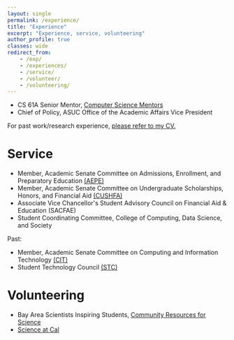 ```yaml
---
layout: single
permalink: /experience/
title: "Experience"
excerpt: "Experience, service, volunteering"
author_profile: true
classes: wide
redirect_from:
    - /exp/
    - /experiences/
    - /service/
    - /volunteer/
    - /volunteering/
---
```

* CS 61A Senior Mentor, [Computer Science Mentors](https://csmentors.berkeley.edu/)
* Chief of Policy, ASUC Office of the Academic Affairs Vice President

For past work/research experience, [please refer to my CV.](/cv)


# Service
* Member, Academic Senate Committee on Admissions, Enrollment, and Preparatory Education [(AEPE)](https://academic-senate.berkeley.edu/committees/aepe)
* Member, Academic Senate Committee on Undergraduate Scholarships, Honors, and Financial Aid [(CUSHFA)](https://academic-senate.berkeley.edu/committees/cushfa)
* Associate Vice Chancellor's Student Advisory Council on Financial Aid & Education (SACFAE)
* Student Coordinating Committee, College of Computing, Data Science, and Society

Past:
* Member, Academic Senate Committee on Computing and Information Technology [(CIT)](https://academic-senate.berkeley.edu/committees/cit)
* Student Technology Council [(STC)](https://stc.berkeley.edu/home)

# Volunteering
* Bay Area Scientists Inspiring Students, [Community Resources for Science](https://crscience.org)
* [Science at Cal](https://scienceatcal.berkeley.edu)